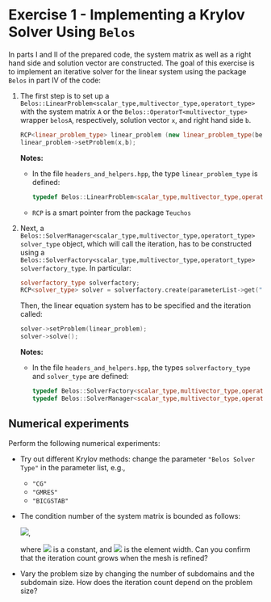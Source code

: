 # Exercise 1 - Implementing a Krylov Solver Using `Belos`

In parts I and II of the prepared code, the system matrix as well as a right hand side and solution vector are constructed. The goal of this exercise is to implement an iterative solver for the linear system using the package `Belos` in part IV of the code:

1. The first step is to set up a `Belos::LinearProblem<scalar_type,multivector_type,operatort_type>` with the system matrix `A` or the `Belos::OperatorT<multivector_type>` wrapper `belosA`, respectively, solution vector `x`, and right hand side `b`.

   ```c++
   RCP<linear_problem_type> linear_problem (new linear_problem_type(belosA,x,b));
   linear_problem->setProblem(x,b);
   ```

   **Notes:**

   + In the file `headers_and_helpers.hpp`, the type `linear_problem_type` is defined:

     ```c++
     typedef Belos::LinearProblem<scalar_type,multivector_type,operatort_type> linear_problem_type;
     ```

   + `RCP` is a smart pointer from the package `Teuchos`

2. Next, a `Belos::SolverManager<scalar_type,multivector_type,operatort_type> solver_type` object, which will call the iteration, has to be constructed using a `Belos::SolverFactory<scalar_type,multivector_type,operatort_type> solverfactory_type`. In particular:

   ```c++
   solverfactory_type solverfactory;
   RCP<solver_type> solver = solverfactory.create(parameterList->get("Belos Solver Type","GMRES"),belosList);
   ```

   Then, the linear equation system has to be specified and the iteration called:

   ```c++
   solver->setProblem(linear_problem);
   solver->solve();
   ```

   **Notes:**

   + In the file `headers_and_helpers.hpp`, the types `solverfactory_type`  and `solver_type` are defined:

     ```c++
     typedef Belos::SolverFactory<scalar_type,multivector_type,operatort_type> solverfactory_type;
     typedef Belos::SolverManager<scalar_type,multivector_type,operatort_type> solver_type;
     ```

## Numerical experiments

Perform the following numerical experiments:

+ Try out different Krylov methods: change the parameter `"Belos Solver Type"` in the parameter list, e.g.,
  + `"CG"`
  + `"GMRES"`
  + `"BICGSTAB"`

+ The condition number of the system matrix is bounded as follows:

  <img src="https://render.githubusercontent.com/render/math?math=\kappa(K) \leq \frac{C}{h^2}">, 

  where <img src="https://render.githubusercontent.com/render/math?math=C"> is a constant, and <img src="https://render.githubusercontent.com/render/math?math=h"> is the element width. Can you confirm that the iteration count grows when the mesh is refined?

+ Vary the problem size by changing the number of subdomains and the subdomain size. How does the iteration count depend on the problem size?
